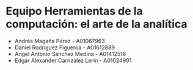 # Equipo Herramientas de la computación: el arte de la analítica
* Andrés Magaña Pérez - A01067963
* Daniel Rodríguez Figueroa - A01612889
* Angel Antonio Sánchez Medina - A01412516
* Edgar Alexander Carrizalez Lerín - A01024901

